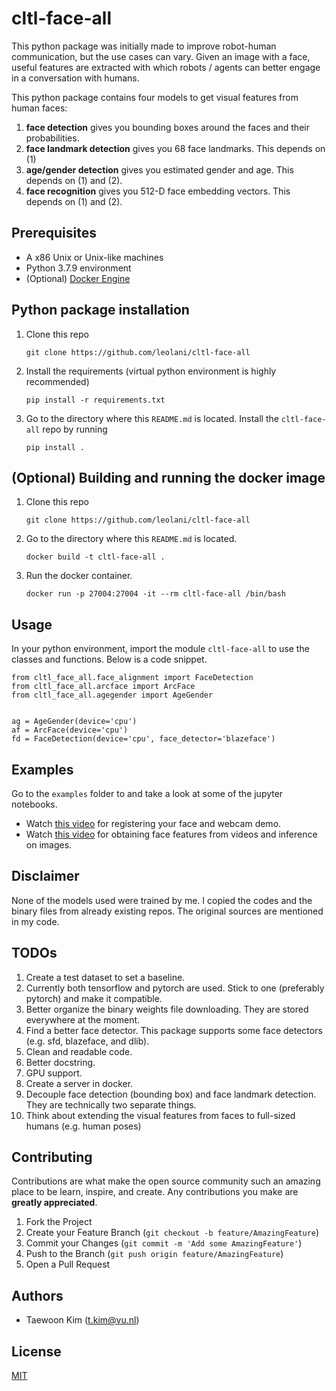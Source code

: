 # cltl-face-all

This python package was initially made to improve robot-human communication, but the use cases can vary. Given an image with a face, useful features are extracted with which robots / agents can better engage in a conversation with humans. 

This python package contains four models to get visual features from human faces:

1. **face detection** gives you bounding boxes around the faces and their probabilities.
2. **face landmark detection** gives you 68 face landmarks. This depends on (1)
3. **age/gender detection** gives you estimated gender and age. This depends on (1) and (2).
4. **face recognition** gives you 512-D face embedding vectors. This depends on (1) and (2).


## Prerequisites

* A x86 Unix or Unix-like machines 
* Python 3.7.9 environment
* (Optional) [Docker Engine](https://docs.docker.com/engine/install/)

## Python package installation

1. Clone this repo

    ```
    git clone https://github.com/leolani/cltl-face-all
    ```

2. Install the requirements (virtual python environment is highly recommended)
    ```
    pip install -r requirements.txt
    ```

3. Go to the directory where this `README.md` is located. Install the `cltl-face-all` repo by running
    ```
    pip install .
    ```


## (Optional) Building and running the docker image 


1. Clone this repo

    ```
    git clone https://github.com/leolani/cltl-face-all
    ```

2. Go to the directory where this `README.md` is located.
    ```
    docker build -t cltl-face-all .
    ```

3. Run the docker container.
    ```
    docker run -p 27004:27004 -it --rm cltl-face-all /bin/bash
    ```

## Usage

In your python environment, import the module `cltl-face-all` to use the classes and functions. Below is a code snippet.

```
from cltl_face_all.face_alignment import FaceDetection
from cltl_face_all.arcface import ArcFace
from cltl_face_all.agegender import AgeGender


ag = AgeGender(device='cpu')
af = ArcFace(device='cpu')
fd = FaceDetection(device='cpu', face_detector='blazeface')
```

## Examples

Go to the `examples` folder to and take a look at some of the jupyter notebooks. 

* Watch [this video](https://youtu.be/4i0s_dnylZ0) for registering your face and webcam demo.
* Watch [this video](https://youtu.be/asJtjhDJ5ZM) for obtaining face features from videos and inference on images.

## Disclaimer

None of the models used were trained by me. I copied the codes and the binary files from already existing repos. The original sources are mentioned in my code.

## TODOs

1. Create a test dataset to set a baseline.
2. Currently both tensorflow and pytorch are used. Stick to one (preferably pytorch) and make it compatible.
3. Better organize the binary weights file downloading. They are stored everywhere at the moment.
4. Find a better face detector. This package supports some face detectors (e.g. sfd, blazeface, and dlib).
5. Clean and readable code.
6. Better docstring. 
7. GPU support.
8. Create a server in docker.
9. Decouple face detection (bounding box) and face landmark detection. They are technically two separate things.
10. Think about extending the visual features from faces to full-sized humans (e.g. human poses)


## Contributing

Contributions are what make the open source community such an amazing place to be learn, inspire, and create. Any contributions you make are **greatly appreciated**.

1. Fork the Project
2. Create your Feature Branch (`git checkout -b feature/AmazingFeature`)
3. Commit your Changes (`git commit -m 'Add some AmazingFeature'`)
4. Push to the Branch (`git push origin feature/AmazingFeature`)
5. Open a Pull Request

## Authors
* Taewoon Kim (t.kim@vu.nl)

## License
[MIT](https://choosealicense.com/licenses/mit/)
